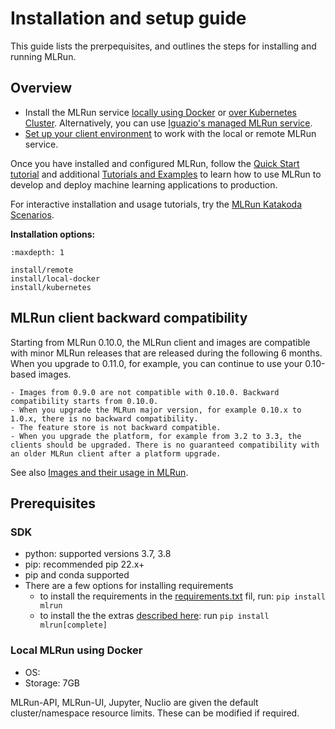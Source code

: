 # Installation and setup guide <!-- omit in toc -->

This guide lists the prerpequisites, and outlines the steps for installing and running MLRun. 

## Overview

- Install the MLRun service [locally using Docker](https://docs.mlrun.org/en/latest/install/local-docker.html) or [over Kubernetes Cluster](https://docs.mlrun.org/en/latest/install/kubernetes.html). Alternatively, you can use [Iguazio's managed MLRun service](https://www.iguazio.com/docs/latest-release/).
- [Set up your client environment](https://docs.mlrun.org/en/latest/install/remote.html) to work with the local or remote MLRun service.

Once you have installed and configured MLRun, follow the [Quick Start tutorial](https://docs.mlrun.org/en/latest/tutorial/01-mlrun-basics.html) and additional [Tutorials and Examples](https://docs.mlrun.org/en/latest/tutorial/index.html) to learn how to use MLRun to develop and deploy machine 
learning applications to production.

For interactive installation and usage tutorials, try the [MLRun Katakoda Scenarios](https://www.katacoda.com/mlrun).

**Installation options:**
```{toctree}
:maxdepth: 1

install/remote
install/local-docker
install/kubernetes
```

<a id="MLRun-client-backward-compatibility"></a>
## MLRun client backward compatibility  

Starting from MLRun 0.10.0, the MLRun client and images are compatible with minor MLRun releases that are released during the following 6 months. When you upgrade to 0.11.0, for example, you can continue to use your 0.10-based images. 

```{admonition} Important
- Images from 0.9.0 are not compatible with 0.10.0. Backward compatibility starts from 0.10.0. 
- When you upgrade the MLRun major version, for example 0.10.x to 1.0.x, there is no backward compatibility. 
- The feature store is not backward compatible. 
- When you upgrade the platform, for example from 3.2 to 3.3, the clients should be upgraded. There is no guaranteed compatibility with an older MLRun client after a platform upgrade. 
```

See also [Images and their usage in MLRun](https://docs.mlrun.org/en/latest/runtimes/images.html#mlrun-images-and-how-to-build-them).

<a id="pre-reqs"></a>
## Prerequisites

### SDK

- python: supported versions 3.7, 3.8
- pip: recommended pip 22.x+
- pip and conda supported 
- There are a few options for installing requirements
   - to install the requirements in the [requirements.txt](https://github.com/mlrun/mlrun/blob/development/requirements.txt) fil, run:
     `pip install mlrun` 
   - to install the the extras [described here](https://github.com/mlrun/mlrun/blob/development/setup.py#L75): run
     `pip install mlrun[complete]`
   
### Local MLRun using Docker

- OS: 
- Storage: 7GB

MLRun-API, MLRun-UI, Jupyter, Nuclio are given the default cluster/namespace resource limits. These can be modified if required.

